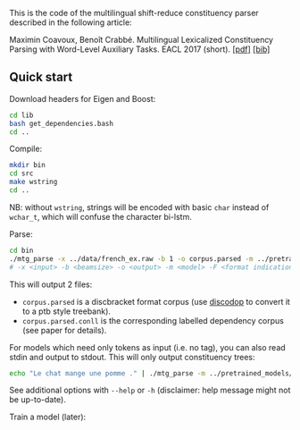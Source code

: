 
This is the code of the multilingual shift-reduce constituency parser described in the following article:

Maximin Coavoux, Benoît Crabbé. Multilingual Lexicalized Constituency Parsing with Word-Level Auxiliary Tasks. EACL 2017 (short). [[pdf]](http://www.aclweb.org/anthology/E/E17/E17-2053.pdf) [[bib]](http://www.aclweb.org/anthology/E/E17/E17-2053.bib)


Quick start
-----------

Download headers for Eigen and Boost:

```bash
cd lib
bash get_dependencies.bash
cd ..
```

Compile:

```bash
mkdir bin
cd src
make wstring
cd ..
```

NB: without `wstring`, strings will be encoded with basic `char` instead
of `wchar_t`, which will confuse the character bi-lstm.


Parse:

```bash
cd bin
./mtg_parse -x ../data/french_ex.raw -b 1 -o corpus.parsed -m ../pretrained_models/FRENCH -F 1
# -x <input> -b <beamsize> -o <output> -m <model> -F <format indication>
```

This will output 2 files:
- `corpus.parsed` is a discbracket format corpus (use [discodop](/home/mcoavoux/Documents/MTG_eacl/mtg/mind_the_gap_v1.1/pretrained_models/)
    to convert it to a ptb style treebank).
- `corpus.parsed.conll` is the corresponding labelled dependency corpus
    (see paper for details).


For models which need only tokens as input (i.e. no tag), you can also
read stdin and output to stdout. This will only output constituency trees:

```bash
echo "Le chat mange une pomme ." | ./mtg_parse -m ../pretrained_models/FRENCH -b 1
```

See additional options with `--help` or `-h` (disclaimer: help message might not be up-to-date).

Train a model (later):

